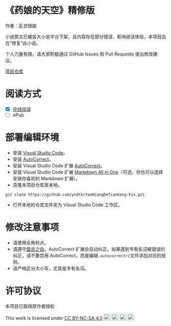 # 《药娘的天空》精修版
作者：乱世银娘

小说原文已被各大小说平台下架，且内容存在部分错误，影响阅读体验。本项目旨在“修复”此小说。

个人力量有限，请大家积极通过 GitHub Issues 和 Pull Requests 提出修改建议。

[项目仓库](https://github.com/yndtk/YaoNiangDeTianKong-Fix)

# 阅读方式
- [x] [在线阅读](https://yndtk.github.io/YaoNiangDeTianKong-Fix/index.html)
- [ ] ePub

# 部署编辑环境
- 安装 [Visual Studio Code](https://code.visualstudio.com)。
- 安装 [AutoCorrect](https://github.com/huacnlee/autocorrect)。
- 安装 Visual Studio Code 扩展 [AutoCorrect](https://marketplace.visualstudio.com/items?itemName=huacnlee.autocorrect)。
- 安装 Visual Studio Code 扩展 [Markdown All in One](https://marketplace.visualstudio.com/items?itemName=yzhang.markdown-all-in-one)（可选，你也可以选择安装你喜欢的 Markdown 扩展）。
- 克隆本项目仓库至本地。
```shell
git clone https://github.com/yndtk/YaoNiangDeTianKong-Fix.git
```
- 打开本地的仓库文件夹为 Visual Studio Code 工作区。

# 修改注意事项
- 请使用全角标点。
- 请遵守[盘古之白](https://github.com/vinta/pangu.js)，AutoCorrect 扩展会自动纠正。如果遇到专有名词被错误的纠正，请不要禁用 AutoCorrect，而是编辑```.autocorrectrc```文件添加对应的规则。
- 请严格区分大小写，尤其是专有名词。

# 许可协议
本项目已取得原作者授权

<p xmlns:cc="http://creativecommons.org/ns#" >This work is licensed under <a href="http://creativecommons.org/licenses/by-nc-sa/4.0/?ref=chooser-v1" target="_blank" rel="license noopener noreferrer" style="display:inline-block;">CC BY-NC-SA 4.0<img style="height:22px!important;margin-left:3px;vertical-align:text-bottom;" src="https://mirrors.creativecommons.org/presskit/icons/cc.svg?ref=chooser-v1"><img style="height:22px!important;margin-left:3px;vertical-align:text-bottom;" src="https://mirrors.creativecommons.org/presskit/icons/by.svg?ref=chooser-v1"><img style="height:22px!important;margin-left:3px;vertical-align:text-bottom;" src="https://mirrors.creativecommons.org/presskit/icons/nc.svg?ref=chooser-v1"><img style="height:22px!important;margin-left:3px;vertical-align:text-bottom;" src="https://mirrors.creativecommons.org/presskit/icons/sa.svg?ref=chooser-v1"></a></p>